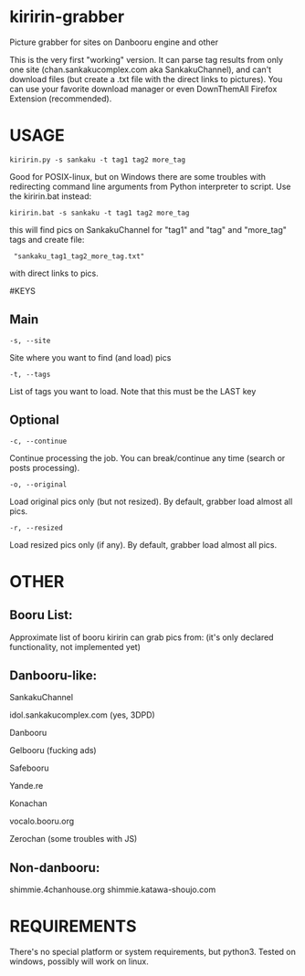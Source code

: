 # kiririn-grabber

Picture grabber for sites on Danbooru engine and other

This is the very first "working" version. It can parse tag results from only
one site (chan.sankakucomplex.com aka SankakuChannel), and can't download files
(but create a .txt file with the direct links to pictures). You can use your
favorite download manager or even DownThemAll Firefox Extension (recommended).

# USAGE

    kiririn.py -s sankaku -t tag1 tag2 more_tag

Good for POSIX-linux, but on Windows there are some troubles with redirecting
command line arguments from Python interpreter to script. Use the kiririn.bat
instead:

    kiririn.bat -s sankaku -t tag1 tag2 more_tag

this will find pics on SankakuChannel for "tag1" and "tag" and "more_tag" tags
and create file:

     "sankaku_tag1_tag2_more_tag.txt"

with direct links to pics.

#KEYS

Main
-------

    -s, --site
Site where you want to find (and load) pics

    -t, --tags
List of tags you want to load. Note that this must be the LAST key

Optional
-------

    -c, --continue
Continue processing the job. You can break/continue any time (search or posts
processing).

    -o, --original
Load original pics only (but not resized). By default, grabber load almost all
pics.

    -r, --resized
Load resized pics only (if any). By default, grabber load almost all pics.

# OTHER

Booru List:
-------

Approximate list of booru kiririn can grab pics from:
(it's only declared functionality, not implemented yet)

Danbooru-like:
-------

SankakuChannel

idol.sankakucomplex.com (yes, 3DPD)

Danbooru

Gelbooru (fucking ads)

Safebooru

Yande.re

Konachan

vocalo.booru.org

Zerochan (some troubles with JS)

Non-danbooru:
-------
shimmie.4chanhouse.org
shimmie.katawa-shoujo.com

# REQUIREMENTS

There's no special platform or system requirements, but python3. Tested on
windows, possibly will work on linux.

